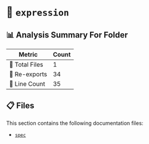 # 📁 `expression`

## 📊 Analysis Summary For Folder

| Metric | Count |
|--------|-------|
| 📁 Total Files | 1 |
| 🔄 Re-exports | 34 |
| 🔢 Line Count | 35 |


## 📋 Files

This section contains the following documentation files:

- [`spec`](./spec.md)